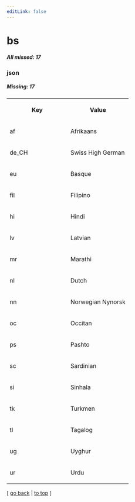 ```yaml
---
editLink: false
---
```


# bs

##### All missed: 17


### json

##### Missing: 17

<table width="100%">
<tr><th width="50%">

Key

</th><th width="50%">

Value

</th></tr>
<tr><td width="50%">

af

</td><td width="50%">

Afrikaans

</td></tr>
<tr><td width="50%">

de_CH

</td><td width="50%">

Swiss High German

</td></tr>
<tr><td width="50%">

eu

</td><td width="50%">

Basque

</td></tr>
<tr><td width="50%">

fil

</td><td width="50%">

Filipino

</td></tr>
<tr><td width="50%">

hi

</td><td width="50%">

Hindi

</td></tr>
<tr><td width="50%">

lv

</td><td width="50%">

Latvian

</td></tr>
<tr><td width="50%">

mr

</td><td width="50%">

Marathi

</td></tr>
<tr><td width="50%">

nl

</td><td width="50%">

Dutch

</td></tr>
<tr><td width="50%">

nn

</td><td width="50%">

Norwegian Nynorsk

</td></tr>
<tr><td width="50%">

oc

</td><td width="50%">

Occitan

</td></tr>
<tr><td width="50%">

ps

</td><td width="50%">

Pashto

</td></tr>
<tr><td width="50%">

sc

</td><td width="50%">

Sardinian

</td></tr>
<tr><td width="50%">

si

</td><td width="50%">

Sinhala

</td></tr>
<tr><td width="50%">

tk

</td><td width="50%">

Turkmen

</td></tr>
<tr><td width="50%">

tl

</td><td width="50%">

Tagalog

</td></tr>
<tr><td width="50%">

ug

</td><td width="50%">

Uyghur

</td></tr>
<tr><td width="50%">

ur

</td><td width="50%">

Urdu

</td></tr>
</table>

[ [go back](../status.md) | [to top](#) ]


